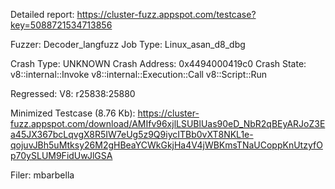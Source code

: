 Detailed report: https://cluster-fuzz.appspot.com/testcase?key=5088721534713856

Fuzzer: Decoder_langfuzz
Job Type: Linux_asan_d8_dbg

Crash Type: UNKNOWN
Crash Address: 0x4494000419c0
Crash State:
  v8::internal::Invoke
  v8::internal::Execution::Call
  v8::Script::Run
  
Regressed: V8: r25838:25880

Minimized Testcase (8.76 Kb): https://cluster-fuzz.appspot.com/download/AMIfv96xjlLSUBlUas90eD_NbR2qBEyARJoZ3Ea45JX367bcLqvgX8R5IW7eUg5z9Q9iycITBb0vXT8NKL1e-qojuvJBh5uMtksy26M2gHBeaYCWkGkjHa4V4jWBKmsTNaUCoppKnUtzyfOp70ySLUM9FidUwJlGSA

Filer: mbarbella